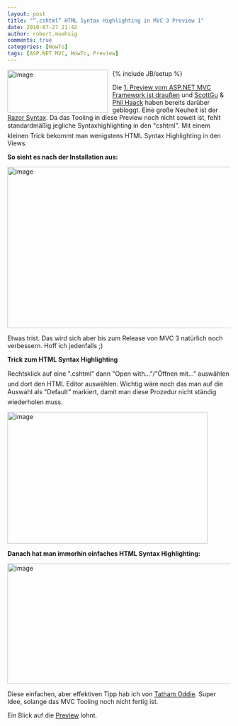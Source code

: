```yaml
---
layout: post
title: "“.cshtml” HTML Syntax Highlighting in MVC 3 Preview 1"
date: 2010-07-27 21:42
author: robert.muehsig
comments: true
categories: [HowTo]
tags: [ASP.NET MVC, HowTo, Preview]
---
```

{% include JB/setup %}
<a href="{{BASE_PATH}}/assets/wp-images/image1011.png"><img style="border-right-width: 0px; margin: 0px 10px 0px 0px; display: inline; border-top-width: 0px; border-bottom-width: 0px; border-left-width: 0px" title="image" border="0" alt="image" align="left" src="{{BASE_PATH}}/assets/wp-images/image_thumb195.png" width="227" height="97" /></a>   <p>Die <a href="http://www.microsoft.com/downloads/details.aspx?FamilyID=cb42f741-8fb1-4f43-a5fa-812096f8d1e8&amp;displaylang=en">1. Preview vom ASP.NET MVC Framework ist draußen</a> und <a href="http://weblogs.asp.net/scottgu/archive/2010/07/27/introducing-asp-net-mvc-3-preview-1.aspx">ScottGu</a> &amp; <a href="http://haacked.com/archive/2010/07/27/aspnetmvc3-preview1-released.aspx">Phil Haack</a> haben bereits darüber gebloggt. Eine große Neuheit ist der <a href="http://weblogs.asp.net/scottgu/archive/2010/07/02/introducing-razor.aspx">Razor Syntax</a>. Da das Tooling in diese Preview noch nicht soweit ist, fehlt standardmäßig jegliche Syntaxhighlighting in den "cshtml”. Mit einem kleinen Trick bekommt man wenigstens HTML Syntax Highlighting in den Views.</p>  <p><strong>So sieht es nach der Installation aus:</strong>&#160;</p>  <p><a href="{{BASE_PATH}}/assets/wp-images/image1012.png"><img style="border-right-width: 0px; display: inline; border-top-width: 0px; border-bottom-width: 0px; border-left-width: 0px" title="image" border="0" alt="image" src="{{BASE_PATH}}/assets/wp-images/image_thumb196.png" width="591" height="364" /></a> </p>  <p>Etwas trist. Das wird sich aber bis zum Release von MVC 3 natürlich noch verbessern. Hoff ich jedenfalls ;)</p>  <p><strong>Trick zum HTML Syntax Highlighting</strong></p>  <p>Rechtsklick auf eine ".cshtml” dann "Open with...”/”Öffnen mit...” auswählen und dort den HTML Editor auswählen. Wichtig wäre noch das man auf die Auswahl als "Default” markiert, damit man diese Prozedur nicht ständig wiederholen muss.</p>  <p><a href="{{BASE_PATH}}/assets/wp-images/image1013.png"><img style="border-right-width: 0px; display: inline; border-top-width: 0px; border-bottom-width: 0px; border-left-width: 0px" title="image" border="0" alt="image" src="{{BASE_PATH}}/assets/wp-images/image_thumb197.png" width="452" height="297" /></a> </p>  <p><strong>Danach hat man immerhin einfaches HTML Syntax Highlighting:</strong></p>  <p><a href="{{BASE_PATH}}/assets/wp-images/image1014.png"><img style="border-right-width: 0px; display: inline; border-top-width: 0px; border-bottom-width: 0px; border-left-width: 0px" title="image" border="0" alt="image" src="{{BASE_PATH}}/assets/wp-images/image_thumb198.png" width="519" height="272" /></a> </p>  <p>Diese einfachen, aber effektiven Tipp hab ich von <a title="http://blog.tatham.oddie.com.au/" href="http://blog.tatham.oddie.com.au/">Tatham Oddie</a>. Super Idee, solange das MVC Tooling noch nicht fertig ist.</p>  <p>Ein Blick auf die <a href="http://www.microsoft.com/downloads/details.aspx?FamilyID=cb42f741-8fb1-4f43-a5fa-812096f8d1e8&amp;displaylang=en">Preview</a> lohnt.</p>
